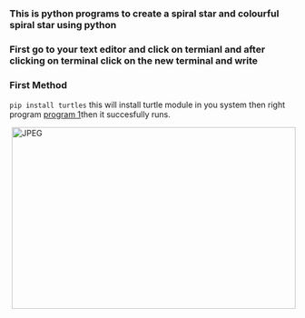 ### This is python programs to create a spiral star and colourful spiral star using python 

### First go to your text editor and click on termianl and after clicking on terminal click on the new terminal and write 
### First Method
`pip install turtles` this will install turtle module in you system then right program [program 1](https://github.com/Ayush7614/Amazing-Python-Scripts/blob/master/Creating%20a%20spiral%20star%20using%20Python/program1.py)then it succesfully runs.

  <img align="right" alt="JPEG" src="https://github.com/Ayush7614/Amazing-Python-Scripts/blob/master/Creating%20a%20spiral%20star%20using%20Python/Spiral%20Star.jpeg?raw=true" width="500" height="320" />
